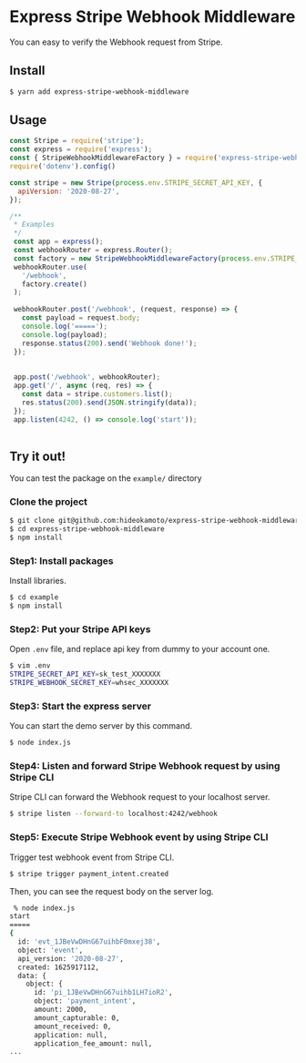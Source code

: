# Express Stripe Webhook Middleware

You can easy to verify the Webhook request from Stripe.

## Install

```bash
$ yarn add express-stripe-webhook-middleware
```

## Usage

```javascript
const Stripe = require('stripe');
const express = require('express');
const { StripeWebhookMiddlewareFactory } = require('express-stripe-webhook-middleware')
require('dotenv').config()

const stripe = new Stripe(process.env.STRIPE_SECRET_API_KEY, {
  apiVersion: '2020-08-27',
});

/**
 * Examples
 */
 const app = express();
 const webhookRouter = express.Router();
 const factory = new StripeWebhookMiddlewareFactory(process.env.STRIPE_WEBHOOK_SECRET_KEY, stripe)
 webhookRouter.use(
   '/webhook',
   factory.create()
 );
 
 webhookRouter.post('/webhook', (request, response) => {
   const payload = request.body;
   console.log('=====');
   console.log(payload);
   response.status(200).send('Webhook done!');
 });
 
 
 app.post('/webhook', webhookRouter);
 app.get('/', async (req, res) => {
   const data = stripe.customers.list();
   res.status(200).send(JSON.stringify(data));
 });
 app.listen(4242, () => console.log('start'));
 
```

## Try it out!

You can test the package on the `example/` directory

### Clone the project

``` bash
$ git clone git@github.com:hideokamoto/express-stripe-webhook-middleware.git
$ cd express-stripe-webhook-middleware
$ npm install
```

### Step1: Install packages

Install libraries.

```bash
$ cd example
$ npm install
```

### Step2: Put your Stripe API keys

Open `.env` file, and replace api key from dummy to your account one.

```bash
$ vim .env
STRIPE_SECRET_API_KEY=sk_test_XXXXXXX
STRIPE_WEBHOOK_SECRET_KEY=whsec_XXXXXXX
```

### Step3: Start the express server

You can start the demo server by this command.

```bash
$ node index.js
```

### Step4: Listen and forward Stripe Webhook request by using Stripe CLI

Stripe CLI can forward the Webhook request to your localhost server.

```bash
$ stripe listen --forward-to localhost:4242/webhook
```

### Step5: Execute Stripe Webhook event by using Stripe CLI

Trigger test webhook event from Stripe CLI.

```bash
$ stripe trigger payment_intent.created
```

Then, you can see the request body on the server log.

```bash
 % node index.js
start
=====
{
  id: 'evt_1JBeVwDHnG67uihbF0mxej38',
  object: 'event',
  api_version: '2020-08-27',
  created: 1625917112,
  data: {
    object: {
      id: 'pi_1JBeVwDHnG67uihb1LH7ioR2',
      object: 'payment_intent',
      amount: 2000,
      amount_capturable: 0,
      amount_received: 0,
      application: null,
      application_fee_amount: null,
...
```